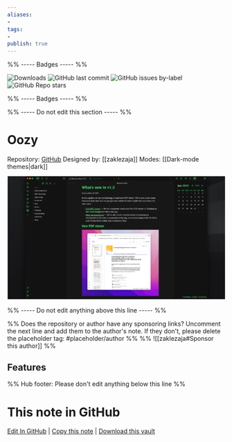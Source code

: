 ```yaml
---
aliases:
- 
tags: 
- 
publish: true
---
```


%% ----- Badges ----- %%

![Downloads](https://img.shields.io/badge/downloads-1364-573E7A?style=for-the-badge&logo=)
![GitHub last commit](https://img.shields.io/github/last-commit/zaklezaja/obsidian-oozy?color=573E7A&label=last%20update&logo=github&style=for-the-badge)
![GitHub issues by-label](https://img.shields.io/github/issues/zaklezaja/obsidian-oozy/help%20wanted?color=573E7A&logo=github&style=for-the-badge) 
![GitHub Repo stars](https://img.shields.io/github/stars/zaklezaja/obsidian-oozy?color=573E7A&logo=github&style=for-the-badge)

%% ----- Badges ----- %%

%% ----- Do not edit this section ----- %%

# Oozy

Repository: [GitHub](https://github.com/zaklezaja/obsidian-oozy)
Designed by: [[zaklezaja]]
Modes: [[Dark-mode themes|dark]]



![screenshot](https://github.com/zaklezaja/obsidian-oozy/raw/HEAD/preview-cover.png)

%% ----- Do not edit anything above this line ----- %% 

%% Does the repository or author have any sponsoring links? Uncomment the next line and add them to the author's note. If they don't, please delete the placeholder tag: #placeholder/author %%
%% ![[zaklezaja#Sponsor this author]] %%


## Features



%% Hub footer: Please don't edit anything below this line %%

# This note in GitHub

<span class="git-footer">[Edit In GitHub](https://github.dev/obsidian-community/obsidian-hub/blob/main/02%20-%20Community%20Expansions/02.05%20All%20Community%20Expansions/Themes/Oozy.md "git-hub-edit-note") | [Copy this note](https://raw.githubusercontent.com/obsidian-community/obsidian-hub/main/02%20-%20Community%20Expansions/02.05%20All%20Community%20Expansions/Themes/Oozy.md "git-hub-copy-note") | [Download this vault](https://github.com/obsidian-community/obsidian-hub/archive/refs/heads/main.zip "git-hub-download-vault") </span>
